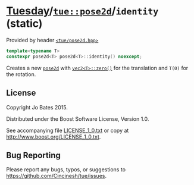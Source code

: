 [Tuesday](../../../README.md)/[`tue::pose2d`](../../headers/pose2d.md)/`identity` (static)
==========================================================================================
Provided by header [`<tue/pose2d.hpp>`](../../headers/pose2d.md)

```c++
template<typename T>
constexpr pose2d<T> pose2d<T>::identity() noexcept;
```

Creates a new [`pose2d`](../../headers/pose2d.md) with
[`vec2<T>::zero()`](../vec/zero.md) for the translation and `T(0)` for the
rotation.

License
-------
Copyright Jo Bates 2015.

Distributed under the Boost Software License, Version 1.0.

See accompanying file [LICENSE_1_0.txt](../../../LICENSE_1_0.txt) or copy at
http://www.boost.org/LICENSE_1_0.txt.

Bug Reporting
-------------
Please report any bugs, typos, or suggestions to
https://github.com/Cincinesh/tue/issues.
